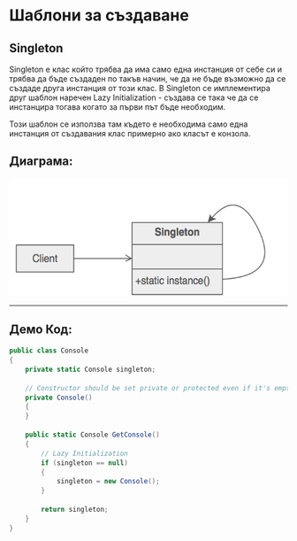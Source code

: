 # Шаблони за създаване

## Singleton

Singleton е клас който трябва да има само една инстанция от себе си и трябва да бъде създаден по такъв начин, че да не бъде възможно да се създаде друга инстанция от този клас. В Singleton се имплементира друг шаблон наречен Lazy Initialization - създава се така че да се инстанцира тогава когато за първи път бъде необходим.

Този шаблон се използва там където е необходима само една инстанция от създавания клас примерно ако класът е конзола.

## Диаграма:

![alt text](./singleton.png "Singleton Pattern")  

---

## Демо Код:

```C#
public class Console
{
    private static Console singleton;

    // Constructor should be set private or protected even if it's empty
    private Console()
    {
    }

    public static Console GetConsole()
    {
        // Lazy Initialization
        if (singleton == null)
        {
            singleton = new Console();
        }

        return singleton;
    }
}
```